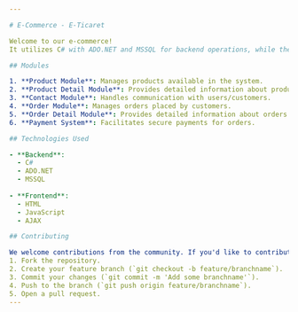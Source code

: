 ```yaml
---

# E-Commerce - E-Ticaret 

Welcome to our e-commerce!
It utilizes C# with ADO.NET and MSSQL for backend operations, while the frontend is developed using HTML, JavaScript, and AJAX for dynamic interactions. 

## Modules

1. **Product Module**: Manages products available in the system.
2. **Product Detail Module**: Provides detailed information about products.
3. **Contact Module**: Handles communication with users/customers.
4. **Order Module**: Manages orders placed by customers.
5. **Order Detail Module**: Provides detailed information about orders.
6. **Payment System**: Facilitates secure payments for orders.

## Technologies Used

- **Backend**:
  - C#
  - ADO.NET
  - MSSQL
  
- **Frontend**:
  - HTML
  - JavaScript
  - AJAX

## Contributing

We welcome contributions from the community. If you'd like to contribute, please follow these steps:
1. Fork the repository.
2. Create your feature branch (`git checkout -b feature/branchname`).
3. Commit your changes (`git commit -m 'Add some branchname'`).
4. Push to the branch (`git push origin feature/branchname`).
5. Open a pull request.
---
```

